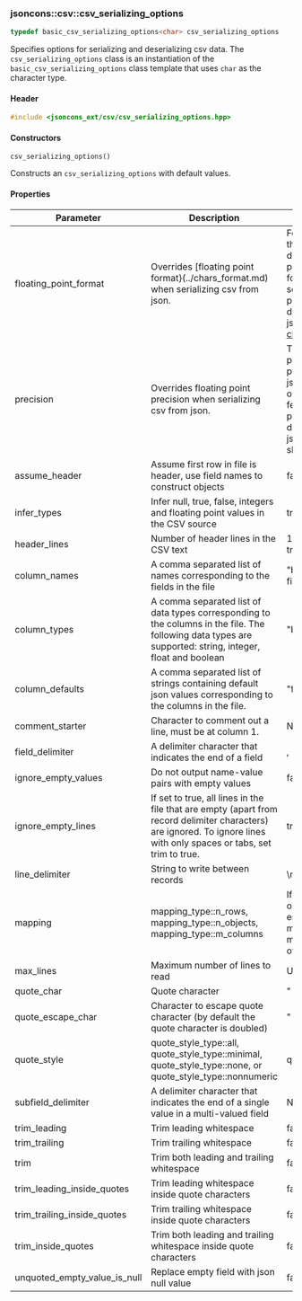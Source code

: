 ### jsoncons::csv::csv_serializing_options

```c++
typedef basic_csv_serializing_options<char> csv_serializing_options
```
Specifies options for serializing and deserializing csv data. The `csv_serializing_options` class is an instantiation of the `basic_csv_serializing_options` class template that uses `char` as the character type.

#### Header
```c++
#include <jsoncons_ext/csv/csv_serializing_options.hpp>
```

#### Constructors

    csv_serializing_options()
Constructs an `csv_serializing_options` with default values. 

#### Properties

Parameter          | Description        | Default       
-------------      | -------------  | ------------- 
floating_point_format|Overrides [floating point format}(../chars_format.md) when serializing csv from json.|For a floating point value that was previously decoded from json text, preserves the original format when serializing.For a floating point value that was directly inserted into a json value, serializes with [chars_format::general](chars_format.md).
precision|Overrides floating point precision when serializing csv from json. |The default, For a floating point value that was previously decoded from json text, preserves the original precision. The fefault, For a floating point value that was directly inserted into a json value, serializes with shortest representation.
assume_header      | Assume first row in file is header, use field names to construct objects | false         
infer_types      | Infer null, true, false, integers and floating point values in the CSV source | true         
header_lines      | Number of header lines in the CSV text | 1 if assume_header is true, otherwise 0         
column_names      | A comma separated list of names corresponding to the fields in the file | "bool-field,float-field,string-field"
column_types      | A comma separated list of data types corresponding to the columns in the file. The following data types are supported: string, integer, float and boolean | "bool,float,string"}
column_defaults      | A comma separated list of strings containing default json values corresponding to the columns in the file. | "false,0.0,"\"\""
comment_starter|Character to comment out a line, must be at column 1.|None
field_delimiter    | A delimiter character that indicates the end of a field        | ,             
ignore_empty_values      | Do not output name-value pairs with empty values| false         
ignore_empty_lines      | If set to true, all lines in the file that are empty (apart from record delimiter characters) are ignored. To ignore lines with only spaces or tabs, set trim to true.| true         
line_delimiter|String to write between records|\n  
mapping|mapping_type::n_rows, mapping_type::n_objects, mapping_type::m_columns|If assume_header is true or column_names is not empty, mapping_type::n_rows, mapping_type::n_columns otherwise
max_lines         | Maximum number of lines to read | Unlimited
quote_char         | Quote character              | "             
quote_escape_char  | Character to escape quote character (by default the quote character is doubled)| "             
quote_style|quote_style_type::all, quote_style_type::minimal, quote_style_type::none, or quote_style_type::nonnumeric|quote_style_type::minimal
subfield_delimiter    |A delimiter character that indicates the end of a single value in a multi-valued field|None
trim_leading      | Trim leading whitespace | false         
trim_trailing      | Trim trailing whitespace | false         
trim      | Trim both leading and trailing whitespace | false        
trim_leading_inside_quotes      | Trim leading whitespace inside quote characters| false         
trim_trailing_inside_quotes      | Trim trailing whitespace inside quote characters| false         
trim_inside_quotes      | Trim both leading and trailing whitespace inside quote characters| false        
unquoted_empty_value_is_null | Replace empty field with json null value | false         

